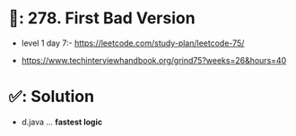 # 📄: 278. First Bad Version

<!-- - (0_asdf) :- https://github.com/withrvr/DSA-Final-450-Sheet -->
- level 1 day 7:- https://leetcode.com/study-plan/leetcode-75/
<!-- - https://neetcode.io/practice -->
- https://www.techinterviewhandbook.org/grind75?weeks=26&hours=40

# ✅: Solution

- d.java ... **fastest logic**

